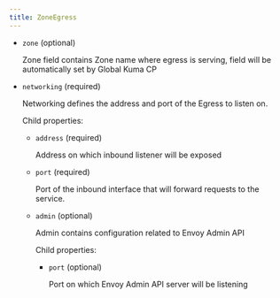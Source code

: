 ```yaml
---
title: ZoneEgress
---
```


- `zone` (optional)

    Zone field contains Zone name where egress is serving, field will be
    automatically set by Global Kuma CP

- `networking` (required)

    Networking defines the address and port of the Egress to listen on.

    Child properties:    
    
    - `address` (required)
    
        Address on which inbound listener will be exposed    
    
    - `port` (required)
    
        Port of the inbound interface that will forward requests to the service.    
    
    - `admin` (optional)
    
        Admin contains configuration related to Envoy Admin API
    
        Child properties:    
        
        - `port` (optional)
        
            Port on which Envoy Admin API server will be listening

